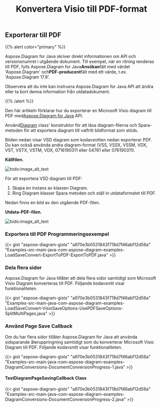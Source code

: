 ﻿---
title:  Konvertera Visio till PDF-format
linktitle: Konvertera Visio till PDF
type: docs
weight: 10
url: /sv/java/convert-visio-to-pdf/
description: Det här ämnet visar hur du Aspose.Diagram tillåter att konvertera Visio till PDF-format. Konvertera VSD, VSS, VDW, VST, VSDX, VSSX, VSTX, VSDM, VSTM,VSSM till PDF med några rader kod.
---
## **Exporterar till PDF**
{{% alert color="primary" %}}

Aspose.Diagram for Java skriver direkt informationen om API och versionsnumret i utgående dokument. Till exempel, när en ritning renderas till PDF, fylls Aspose.Diagram for Java**Ansökan**fält med värdet 'Aspose.Diagram' och**PDF-producent**fält med ett värde, t.ex. 'Aspose.Diagram 17.9'.

Observera att du inte kan instruera Aspose.Diagram for Java API att ändra eller ta bort denna information från utdatadokument.

{{% /alert %}}

 Den här artikeln förklarar hur du exporterar en Microsoft Visio diagram till PDF med[Aspose.Diagram for Java](https://products.aspose.com/diagram/java/) API.

 Använd[Diagram](https://reference.aspose.com/diagram/java/com.aspose.diagram/Diagram) class' konstruktor för att läsa diagram-filerna och Spara-metoden för att exportera diagram till valfritt bildformat som stöds.

Bilden nedan visar VSD diagram som kodavsnitten nedan exporterar PDF. Du kan också använda andra diagram-format (VSS, VSSX, VSSM, VDX, VST, VSTX, VSTM, VDX, 0716190311 eller 04761 eller 076190311).

**Källfilen.**

![todo:image_alt_text](how-to-convert-a-visio-diagram_1.png)

För att exportera VSD diagram till PDF:

1. Skapa en instans av klassen Diagram.
1. Ring Diagram klasser Spara metoden och ställ in utdataformatet till PDF.

Nedan finns en bild av den utgående PDF-filen.

**Utdata-PDF-filen.**

![todo:image_alt_text](how-to-convert-a-visio-diagram_2.png)
### **Exportera till PDF Programmeringsexempel**
{{< gist "aspose-diagram-gists" "a970e3b0531843f718d7f46abf12d56a" "Examples-src-main-java-com-aspose-diagram-examples-LoadSaveConvert-ExportToPDF-ExportToPDF.java" >}}
### **Dela flera sidor**
Aspose.Diagram for Java tillåter att dela flera sidor samtidigt som Microsoft Visio Diagram konverteras till PDF. Följande kodavsnitt visar funktionaliteten.

{{< gist "aspose-diagram-gists" "a970e3b0531843f718d7f46abf12d56a" "Examples-src-main-java-com-aspose-diagram-examples-LoadSaveConvert-VisioSaveOptions-UsePDFSaveOptions-SplitMultiPages.java" >}}
### **Använd Page Save Callback**
Om du har flera sidor tillåter Aspose.Diagram for Java att använda sidsparande återuppringning samtidigt som du konverterar Microsoft Visio Diagram till PDF. Följande kodavsnitt visar funktionaliteten.

{{< gist "aspose-diagram-gists" "a970e3b0531843f718d7f46abf12d56a" "Examples-src-main-java-com-aspose-diagram-examples-DiagramConversions-DocumentConversionProgress-1.java" >}}

#### **TestDiagramPageSavingCallback Class**
{{< gist "aspose-diagram-gists" "a970e3b0531843f718d7f46abf12d56a" "Examples-src-main-java-com-aspose-diagram-examples-DiagramConversions-DocumentConversionProgress-2.java" >}}
